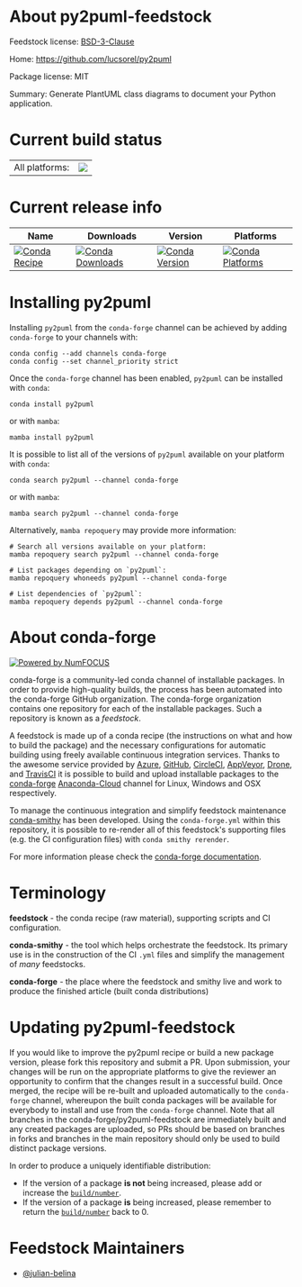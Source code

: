 About py2puml-feedstock
=======================

Feedstock license: [BSD-3-Clause](https://github.com/conda-forge/py2puml-feedstock/blob/main/LICENSE.txt)

Home: https://github.com/lucsorel/py2puml

Package license: MIT

Summary: Generate PlantUML class diagrams to document your Python application.

Current build status
====================


<table><tr><td>All platforms:</td>
    <td>
      <a href="https://dev.azure.com/conda-forge/feedstock-builds/_build/latest?definitionId=19885&branchName=main">
        <img src="https://dev.azure.com/conda-forge/feedstock-builds/_apis/build/status/py2puml-feedstock?branchName=main">
      </a>
    </td>
  </tr>
</table>

Current release info
====================

| Name | Downloads | Version | Platforms |
| --- | --- | --- | --- |
| [![Conda Recipe](https://img.shields.io/badge/recipe-py2puml-green.svg)](https://anaconda.org/conda-forge/py2puml) | [![Conda Downloads](https://img.shields.io/conda/dn/conda-forge/py2puml.svg)](https://anaconda.org/conda-forge/py2puml) | [![Conda Version](https://img.shields.io/conda/vn/conda-forge/py2puml.svg)](https://anaconda.org/conda-forge/py2puml) | [![Conda Platforms](https://img.shields.io/conda/pn/conda-forge/py2puml.svg)](https://anaconda.org/conda-forge/py2puml) |

Installing py2puml
==================

Installing `py2puml` from the `conda-forge` channel can be achieved by adding `conda-forge` to your channels with:

```
conda config --add channels conda-forge
conda config --set channel_priority strict
```

Once the `conda-forge` channel has been enabled, `py2puml` can be installed with `conda`:

```
conda install py2puml
```

or with `mamba`:

```
mamba install py2puml
```

It is possible to list all of the versions of `py2puml` available on your platform with `conda`:

```
conda search py2puml --channel conda-forge
```

or with `mamba`:

```
mamba search py2puml --channel conda-forge
```

Alternatively, `mamba repoquery` may provide more information:

```
# Search all versions available on your platform:
mamba repoquery search py2puml --channel conda-forge

# List packages depending on `py2puml`:
mamba repoquery whoneeds py2puml --channel conda-forge

# List dependencies of `py2puml`:
mamba repoquery depends py2puml --channel conda-forge
```


About conda-forge
=================

[![Powered by
NumFOCUS](https://img.shields.io/badge/powered%20by-NumFOCUS-orange.svg?style=flat&colorA=E1523D&colorB=007D8A)](https://numfocus.org)

conda-forge is a community-led conda channel of installable packages.
In order to provide high-quality builds, the process has been automated into the
conda-forge GitHub organization. The conda-forge organization contains one repository
for each of the installable packages. Such a repository is known as a *feedstock*.

A feedstock is made up of a conda recipe (the instructions on what and how to build
the package) and the necessary configurations for automatic building using freely
available continuous integration services. Thanks to the awesome service provided by
[Azure](https://azure.microsoft.com/en-us/services/devops/), [GitHub](https://github.com/),
[CircleCI](https://circleci.com/), [AppVeyor](https://www.appveyor.com/),
[Drone](https://cloud.drone.io/welcome), and [TravisCI](https://travis-ci.com/)
it is possible to build and upload installable packages to the
[conda-forge](https://anaconda.org/conda-forge) [Anaconda-Cloud](https://anaconda.org/)
channel for Linux, Windows and OSX respectively.

To manage the continuous integration and simplify feedstock maintenance
[conda-smithy](https://github.com/conda-forge/conda-smithy) has been developed.
Using the ``conda-forge.yml`` within this repository, it is possible to re-render all of
this feedstock's supporting files (e.g. the CI configuration files) with ``conda smithy rerender``.

For more information please check the [conda-forge documentation](https://conda-forge.org/docs/).

Terminology
===========

**feedstock** - the conda recipe (raw material), supporting scripts and CI configuration.

**conda-smithy** - the tool which helps orchestrate the feedstock.
                   Its primary use is in the construction of the CI ``.yml`` files
                   and simplify the management of *many* feedstocks.

**conda-forge** - the place where the feedstock and smithy live and work to
                  produce the finished article (built conda distributions)


Updating py2puml-feedstock
==========================

If you would like to improve the py2puml recipe or build a new
package version, please fork this repository and submit a PR. Upon submission,
your changes will be run on the appropriate platforms to give the reviewer an
opportunity to confirm that the changes result in a successful build. Once
merged, the recipe will be re-built and uploaded automatically to the
`conda-forge` channel, whereupon the built conda packages will be available for
everybody to install and use from the `conda-forge` channel.
Note that all branches in the conda-forge/py2puml-feedstock are
immediately built and any created packages are uploaded, so PRs should be based
on branches in forks and branches in the main repository should only be used to
build distinct package versions.

In order to produce a uniquely identifiable distribution:
 * If the version of a package **is not** being increased, please add or increase
   the [``build/number``](https://docs.conda.io/projects/conda-build/en/latest/resources/define-metadata.html#build-number-and-string).
 * If the version of a package **is** being increased, please remember to return
   the [``build/number``](https://docs.conda.io/projects/conda-build/en/latest/resources/define-metadata.html#build-number-and-string)
   back to 0.

Feedstock Maintainers
=====================

* [@julian-belina](https://github.com/julian-belina/)

